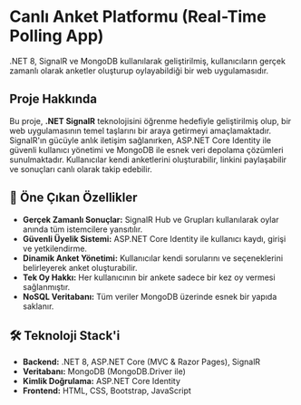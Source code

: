 # Canlı Anket Platformu (Real-Time Polling App)

.NET 8, SignalR ve MongoDB kullanılarak geliştirilmiş, kullanıcıların gerçek zamanlı olarak anketler oluşturup oylayabildiği bir web uygulamasıdır.

## Proje Hakkında

Bu proje, **.NET SignalR** teknolojisini öğrenme hedefiyle geliştirilmiş olup, bir web uygulamasının temel taşlarını bir araya getirmeyi amaçlamaktadır. SignalR'ın gücüyle anlık iletişim sağlanırken, ASP.NET Core Identity ile güvenli kullanıcı yönetimi ve MongoDB ile esnek veri depolama çözümleri sunulmaktadır. Kullanıcılar kendi anketlerini oluşturabilir, linkini paylaşabilir ve sonuçları canlı olarak takip edebilir.

## 🚀 Öne Çıkan Özellikler

- **Gerçek Zamanlı Sonuçlar:** SignalR Hub ve Grupları kullanılarak oylar anında tüm istemcilere yansıtılır.
- **Güvenli Üyelik Sistemi:** ASP.NET Core Identity ile kullanıcı kaydı, girişi ve yetkilendirme.
- **Dinamik Anket Yönetimi:** Kullanıcılar kendi sorularını ve seçeneklerini belirleyerek anket oluşturabilir.
- **Tek Oy Hakkı:** Her kullanıcının bir ankete sadece bir kez oy vermesi sağlanmıştır.
- **NoSQL Veritabanı:** Tüm veriler MongoDB üzerinde esnek bir yapıda saklanır.

## 🛠️ Teknoloji Stack'i

- **Backend:** .NET 8, ASP.NET Core (MVC & Razor Pages), SignalR
- **Veritabanı:** MongoDB (MongoDB.Driver ile)
- **Kimlik Doğrulama:** ASP.NET Core Identity 
- **Frontend:** HTML, CSS, Bootstrap, JavaScript
